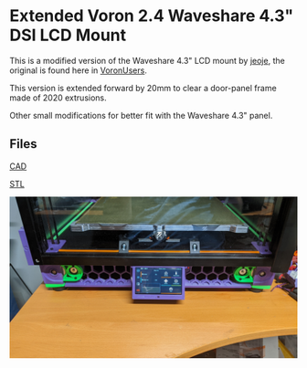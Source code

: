 # Extended Voron 2.4 Waveshare 4.3" DSI LCD Mount

This is a modified version of the Waveshare 4.3" LCD mount by [jeoje](https://github.com/jeoje), the original is found here in [VoronUsers](https://github.com/jeoje/VoronUsers/tree/master/printer_mods/jeoje/4.3_Inch_Touchscreen_Mount).

This version is extended forward by 20mm to clear a door-panel frame made of 2020 extrusions.

Other small modifications for better fit with the Waveshare 4.3" panel.

## Files

[CAD](/CAD/)

[STL](/STL/)

![Picture](Images/Extended%20Mount.jpg)